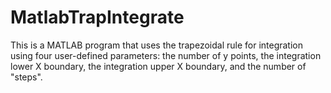 # MatlabTrapIntegrate
This is a MATLAB program that uses the trapezoidal rule for integration using four user-defined parameters:                      the number of y points, the integration lower X boundary, the integration upper X boundary, and the number of "steps".
